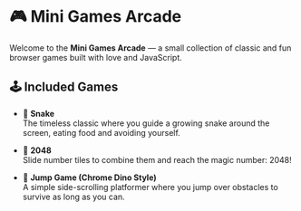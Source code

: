 # 🎮 Mini Games Arcade

Welcome to the **Mini Games Arcade** — a small collection of classic and fun browser games built with love and JavaScript.

## 🕹️ Included Games

- 🐍 **Snake**  
  The timeless classic where you guide a growing snake around the screen, eating food and avoiding yourself.

- 🔢 **2048**  
  Slide number tiles to combine them and reach the magic number: 2048!

- 🦖 **Jump Game (Chrome Dino Style)**  
  A simple side-scrolling platformer where you jump over obstacles to survive as long as you can.

